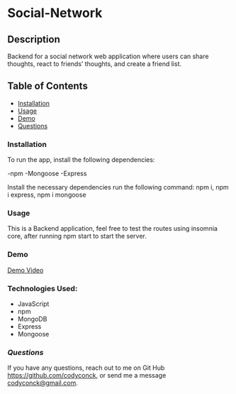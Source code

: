 # Social-Network

## **Description**
Backend for a social network web application where users can share thoughts, react to friends’ thoughts, and create a friend list. 

## **Table of Contents**
* [Installation](#installation)
* [Usage](#usage)
* [Demo](#demo)
* [Questions](#questions)

### **Installation**
To run the app, install the following dependencies:

-npm
-Mongoose
-Express

Install the necessary dependencies run the following command: npm i, npm i express, npm i mongoose

### **Usage**
This is a Backend application, feel free to test the routes using insomnia core, after running npm start to start the server.

### **Demo**
[Demo Video](https://drive.google.com/file/d/1FjUKrdXsjh2Z-5ew7msw5vOLZ-iTVBh9/view)

### **Technologies Used:**

* JavaScript
* npm
* MongoDB
* Express
* Mongoose

### *Questions*
If you have any questions, reach out to me on Git Hub https://github.com/codyconck, or send me a message codyconck@gmail.com.